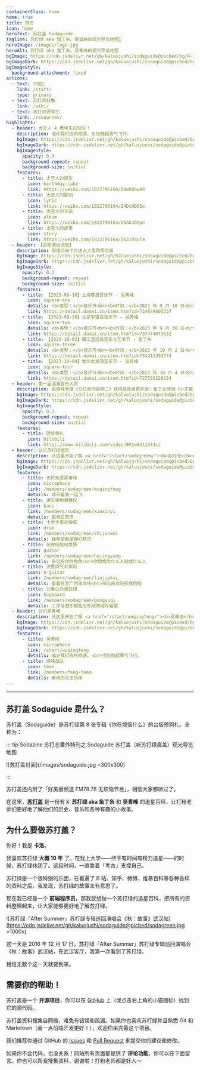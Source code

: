```yaml
---
containerClass: home
home: true
title: 首页
icon: home
heroText: 苏打盖 Sodaguide
tagline: 苏打绿 aka 鱼丁糸、吴青峰的观光导览地图🧭
heroImage: /images/logo.jpg
heroAlt: 苏打绿 aka 鱼丁糸、吴青峰的观光导览地图
bgImage: https://cdn.jsdelivr.net/gh/kaluojushi/sodaguide@picbed/bg/4-light.svg
bgImageDark: https://cdn.jsdelivr.net/gh/kaluojushi/sodaguide@picbed/bg/4-dark.svg
bgImageStyle:
  background-attachment: fixed
actions:
  - text: 开始🎸
    link: /start/
    type: primary
  - text: 苏打百科📚
    link: /wiki/
  - text: 苏打资源库📦
    link: /resources/
highlights:
  - header: 太空人 4 周年生日快乐！
    description: 或许我们会再相遇，当你鼓起勇气飞行。
    bgImage: https://cdn.jsdelivr.net/gh/kaluojushi/sodaguide@picbed/bg/taikongren.jpg
    bgImageDark: https://cdn.jsdelivr.net/gh/kaluojushi/sodaguide@picbed/bg/taikongren.jpg
    bgImageStyle:
      opacity: 0.3
      background-repeat: repeat
      background-size: initial
    features:
      - title: 太空人的诞生
        icon: birthday-cake
        link: https://weibo.com/1822796164/I4wkBhwA8
      - title: 太空人的歌词
        icon: lyric
        link: https://weibo.com/1822796164/I4DcND65o
      - title: 太空人的专辑
        icon: album
        link: https://weibo.com/1822796164/I5Ak4DIpn
      - title: 太空人的故事
        icon: story
        link: https://weibo.com/1822796164/I6J1OqvTa
  - header: 【近期演出消息】
    description: 直接点击卡片进入大麦购票页面
    bgImage: https://cdn.jsdelivr.net/gh/kaluojushi/sodaguide@picbed/bg/perform2023.jpg
    bgImageDark: https://cdn.jsdelivr.net/gh/kaluojushi/sodaguide@picbed/bg/perform2023.jpg
    bgImageStyle:
      opacity: 0.3
      background-repeat: repeat
      background-size: initial
    features:
      - title: 【2023-09-16】上海春浪音乐节 - 吴青峰
        icon: square-one
        details: <b>类型：</b>音乐节<br><b>时间：</b>2023 年 9 月 16 日<br><b>地点：</b>上海国际音乐村<br><b>演出信息：</b>19:50-20:35 晴空舞台<br><b>开票时间：</b>已二次开票<br><b>票价：</b>498-698，强实名条件退<br><b>购票平台：</b>大麦
        link: https://detail.damai.cn/item.htm?id=734829605237
      - title: 【2023-09-30】北京宇宙岛音乐节 - 吴青峰
        icon: square-two
        details: <b>类型：</b>音乐节<br><b>时间：</b>2023 年 9 月 30 日<br><b>地点：</b>北京世园公园飞行营地<br><b>演出信息：</b>19:20-20:10<br><b>开票时间：</b>9 月 12 日 12:55 优先购，13:00 正式开售<br><b>票价：</b>328-649，电子票不退<br><b>购票平台：</b>大麦、秀动、猫眼、票星球
        link: https://detail.damai.cn/item.htm?id=737474673632
      - title: 【2023-10-02】镇江泡泡岛音乐与艺术节 - 鱼丁糸
        icon: square-three
        details: <b>类型：</b>音乐节<br><b>时间：</b>2023 年 10 月 2 日<br><b>地点：</b>镇江新区心湖公园广场<br><b>演出信息：</b>21:00-21:50 BUBBLING STAGE<br><b>开票时间：</b>已开票<br><b>票价：</b>360-880，弱实名不退<br><b>购票平台：</b>大麦、秀动、猫眼、票星球
        link: https://detail.damai.cn/item.htm?id=734211393774
      - title: 【2023-10-04】常州太湖湾音乐节 - 吴青峰
        icon: square-four
        details: <b>类型：</b>音乐节<br><b>时间：</b>2023 年 10 月 4 日<br><b>地点：</b>常州嬉戏谷<br><b>演出信息：</b>未公布<br><b>开票时间：</b>已开票<br><b>票价：</b>399-799，电子票条件退<br><b>购票平台：</b>大麦、秀动、猫眼、星野
        link: https://detail.damai.cn/item.htm?id=727393226154
  - header: 第一届浪潮音乐大赏
    description: 吴青峰凭借《马拉美的星期二》获得最佳男歌手奖！鱼丁糸凭借《小宇宙（鱼版）》《鱼丁糸不同名专辑》获得最佳团体／组合奖！
    bgImage: https://cdn.jsdelivr.net/gh/kaluojushi/sodaguide@picbed/bg/langchao2023.jpg
    bgImageDark: https://cdn.jsdelivr.net/gh/kaluojushi/sodaguide@picbed/bg/langchao2023.jpg
    bgImageStyle:
      opacity: 0.3
      background-repeat: repeat
      background-size: initial
    features:
      - title: 颁奖典礼
        icon: bilibili
        link: https://www.bilibili.com/video/BV1w8411X74c/
  - header: 认识苏打绿团员
    description: 从这里开始了解 <a href="/start/sodagreen/"><b>苏打绿</b></a> 团员
    bgImage: https://cdn.jsdelivr.net/gh/kaluojushi/sodaguide@picbed/bg/3-light.svg
    bgImageDark: https://cdn.jsdelivr.net/gh/kaluojushi/sodaguide@picbed/bg/3-dark.svg
    features:
      - title: 无忧无虑吴青峰
        icon: microphone
        link: /members/sodagreen/wuqingfeng
        details: 请带着我一起飞
      - title: 谢天谢地谢馨仪
        icon: bass
        link: /members/sodagreen/xiexinyi
        details: 患难见真情
      - title: 十全十美史俊威
        icon: drum
        link: /members/sodagreen/shijunwei
        details: 我希望我是神灯精灵
      - title: 何德何能何景扬
        icon: guitar
        link: /members/sodagreen/hejingyang
        details: 永远扮你的角色<br>你想成为什么人就成什么人
      - title: 流里流气刘家凯
        icon: e-guitar
        link: /members/sodagreen/liujiakai
        details: 看着变宽广的海岸线<br>阳光再次轻抚我的脸
      - title: 公事公办龚钰祺
        icon: keyboard
        link: /members/sodagreen/gongyuqi
        details: 工作与游乐都能忘却烦恼地哼着歌
  - header: 认识吴青峰
    description: 从这里开始了解 <a href="/start/wuqingfeng/"><b>吴青峰</b></a>
    bgImage: https://cdn.jsdelivr.net/gh/kaluojushi/sodaguide@picbed/bg/6-light.svg
    bgImageDark: https://cdn.jsdelivr.net/gh/kaluojushi/sodaguide@picbed/bg/6-dark.svg
    features:
      - title: 吴青峰
        icon: microphone
        link: /start/wuqingfeng
        details: 或许我们会再相遇，<br>当你鼓起勇气飞行。
      - title: 峰峰战队
        icon: team
        link: /members/feng-team
        details: 青峰的太空伙伴
---
```


---

## 苏打盖 Sodaguide 是什么？

苏打盖（Sodaguide）是苏打绿第 8 张专辑《你在烦恼什么》的台版预购礼。全称为：

::: tip Sodazine 苏打志番外特刊之 Sodaguide 苏打盖（听苏打绿臭盖）观光导览地图

![苏打盖封面](/images/sodaguide.jpg =300x300)

:::

苏打盖还内附了「好美丽频道 FM78.78 无烦恼节目」，相信大家都听过了。

在这里，[**苏打盖**](/) 是一份有关 **苏打绿 aka 鱼丁糸** 和 **吴青峰** 的追星百科，让打粉老师们更好地了解他们的历史、音乐和各种有趣的小故事。

## 为什么要做苏打盖？

你好！我是 **卡洛**。

我喜欢苏打绿 **大概 10 年** 了。在我上大学——终于有时间有精力追星——的时候，苏打绿休团了。这段时间，一直靠着「考古」支撑自己。

苏打绿是一个很特别的乐团，在看遍了 B 站、知乎、微博、维基百科等各种各样的资料之后，我发现，苏打绿的故事太有意思了。

现在我已经是一个 **前端程序员**，那我就想做一个苏打绿的追星百科，把所有的资料整理起来，让大家能够更好地了解苏打绿。

![苏打绿「After Summer」苏打绿专辑巡回演唱会《秋：故事》武汉站](https://cdn.jsdelivr.net/gh/kaluojushi/sodaguide@picbed/sodagreen.jpg =1000x)

这一天是 2016 年 12 月 17 日，苏打绿「After Summer」苏打绿专辑巡回演唱会《秋：故事》武汉站，在武汉客厅，我第一次看到了苏打绿。

相信无数个这一天就要到来。

## 需要你的帮助！

苏打盖是一个 **开源项目**，你可以在 [GitHub](https://github.com/kaluojushi/sodaguide) 上（或点击右上角的小猫图标）找到它的源代码。

苏打盖资料搜集自网络，难免有错误和疏漏。如果你也喜欢苏打绿并且熟悉 Git 和 Markdown（会一点前端开发更好！），欢迎你来完善这个项目。

我们推荐你通过 GitHub 的 [Issues](https://github.com/kaluojushi/sodaguide/issues) 和 [Pull Request](https://github.com/kaluojushi/sodaguide/pulls) 来提交你的建议和修改。

如果你不会代码，也没关系！网站所有页面都提供了 **评论功能**，你可以在下面留言。你也可以帮我搜集资料，谢谢啦！打粉老师都是好人～
